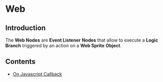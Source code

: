 # Web

## Introduction

The **Web Nodes** are **Event Listener** **Nodes** that allow to execute a **Logic Branch** triggered by an action on a **Web Sprite** **Object**.

## Contents

* [On Javascript Callback](on-javascript-callback.md)

